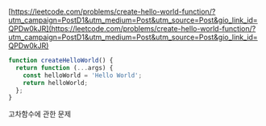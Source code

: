 [https://leetcode.com/problems/create-hello-world-function/?utm_campaign=PostD1&utm_medium=Post&utm_source=Post&gio_link_id=QPDw0kJR](https://leetcode.com/problems/create-hello-world-function/?utm_campaign=PostD1&utm_medium=Post&utm_source=Post&gio_link_id=QPDw0kJR)

```javascript
function createHelloWorld() {
  return function (...args) {
    const helloWorld = 'Hello World';
    return helloWorld;
  };
}
```

고차함수에 관한 문제
